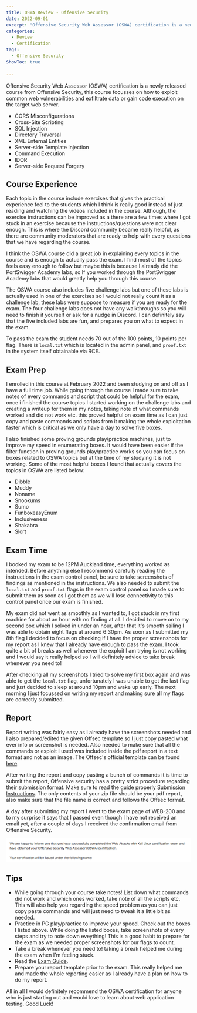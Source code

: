 ```yaml
---
title: OSWA Review - Offensive Security
date: 2022-09-01
excerpt: "Offensive Security Web Assessor (OSWA) certification is a newly released course from Offensive Security, this course focusses on how to exploit common web vulnerabilities and exfiltrate data or gain code execution on the target web server"
categories:
  - Review
  - Certification
tags:
  - Offensive Security
ShowToc: true

---
```


Offensive Security Web Assessor (OSWA) certification is a newly released course from Offensive Security, this course focusses on how to exploit common web vulnerabilities and exfiltrate data or gain code execution on the target web server. 
<!--more-->

- CORS Misconfigurations
- Cross-Site Scripting
- SQL Injection
- Directory Traversal
- XML Enternal Entities
- Server-side Template Injection
- Command Execution
- IDOR
- Server-side Request Forgery

## Course Experience

Each topic in the course include exercises that gives the practical experience feel to the students which I think is really good instead of just reading and watching the videos included in the course. Although, the exercise instructions can be improved as a there are a few times where I got stuck in an exercise because the instructions/questions were not clear enough. This is where the Discord community became really helpful, as there are community moderators that are ready to help with every questions that we have regarding the course. 

I think the OSWA course did a great job in explaining every topics in the course and is enough to actually pass the exam. I find most of the topics feels easy enough to follow but maybe this is because I already did the PortSwigger Academy labs, so If you worked through the PortSwigger Academy labs that would greatly help you through this course.

The OSWA course also includes five challenge labs but one of these labs is actually used in one of the exercises so I would not really count it as a challenge lab, these labs were suppose to measure if you are ready for the exam. The four challenge labs does not have any walkthroughs so you will need to finish it yourself or ask for a nudge in Discord. I can definitely say that the five included labs are fun, and prepares you on what to expect in the exam.

To pass the exam the student needs 70 out of the 100 points, 10 points per flag. There is `local.txt` which is located in the admin panel, and `proof.txt` in the system itself obtainable via RCE.

## Exam Prep

I enrolled in this course at February 2022 and been studying on and off as I have a full time job. While going through the course I made sure to take notes of every commands and script that could be helpful for the exam, once i finished the course topics I started working on the challenge labs and creating a writeup for them in my notes, taking note of what commands worked and did not work etc. this proved helpful on exam time as I can just copy and paste commands and scripts from it making the whole exploitation faster which is critical as we only have a day to solve five boxes.

I also finished some proving grounds play/practice machines, just to improve my speed in enumerating boxes. It would have been easier if the filter function in proving grounds play/practice works so you can focus on boxes related to OSWA topics but at the time of my studying it is not working. Some of the most helpful boxes I found that actually covers the topics in OSWA are listed below:

- Dibble
- Muddy
- Noname
- Snookums
- Sumo
- FunboxeasyEnum
- Inclusiveness
- Shakabra
- Slort

## Exam Time

I booked my exam to be 12PM Auckland time, everything worked as intended. Before anything else I recommend carefully reading the instructions in the exam control panel, be sure to take screenshots of findings as mentioned in the instructions. We also needed to submit the `local.txt` and `proof.txt` flags in the exam control panel so I made sure to submit them as soon as I got them as we will lose connectivity to this control panel once our exam is finished.

My exam did not went as smoothly as I wanted to, I got stuck in my first machine for about an hour with no finding at all. I decided to move on to my second box which I solved in under an hour, after that it's smooth sailing I was able to obtain eight flags at around 6:30pm. As soon as I submitted my 8th flag I decided to focus on checking if I have the proper screenshots for my report as I knew that I already have enough to pass the exam. I took quite a bit of breaks as well whenever the exploit I am trying is not working and I would say it really helped so I will definitely advice to take break whenever you need to!

After checking all my screenshots I tried to solve my first box again and was able to get the `local.txt` flag, unfortunately I was unable to get the last flag and just decided to sleep at around 10pm and wake up early. The next morning I just focussed on writing my report and making sure all my flags are correctly submitted.

## Report

Report writing was fairly easy as I already have the screenshots needed and I also prepared/edited the given Offsec template so I just copy pasted what ever info or screenshot is needed. Also needed to make sure that all the commands or exploit I used was included inside the pdf report in a text format and not as an image. The Offsec's official template can be found [here](https://help.offensive-security.com/hc/en-us/articles/4410105650964-OSWA-Exam-Guide#suggested-documentation-templates).

After writing the report and copy pasting a bunch of commands it is time to submit the report, Offensive security has a pretty strict procedure regarding their submission format. Make sure to read the guide properly [Submission Instructions](https://help.offensive-security.com/hc/en-us/articles/4410105650964-OSWA-Exam-Guide#section-3-submission-instructions). The only contents of your zip file should be your pdf report, also make sure that the file name is correct and follows the Offsec format.

A day after submitting my report I went to the exam page of WEB-200 and to my surprise it says that I passed even though I have not received an email yet, after a couple of days I received the confirmation email from Offensive Security.

<kbd>![](/assets/images/certs/oswa/2022-08-28-23-31-19.png)</kbd>

## Tips

- While going through your course take notes! List down what commands did not work and which ones worked, take note of all the scripts etc. This will also help you regarding the speed problem as you can just copy paste commands and will just need to tweak it a little bit as needed.
- Practice in PG play/practice to improve your speed. Check out the boxes I listed above. While doing the listed boxes, take screenshots of every steps and try to note down eveything! This is a good habit to prepare for the exam as we needed proper screenshots for our flags to count.
- Take a break whenever you need to! taking a break helped me during the exam when I'm feeling stuck.
- Read the [Exam Guide](https://help.offensive-security.com/hc/en-us/articles/4410105650964-OSWA-Exam-Guide).
- Prepare your report template prior to the exam. This really helped me and made the whole reporting easier as I already have a plan on how to do my report.

All in all I would definitely recommend the OSWA certification for anyone who is just starting out and would love to learn about web application testing. Good Luck!